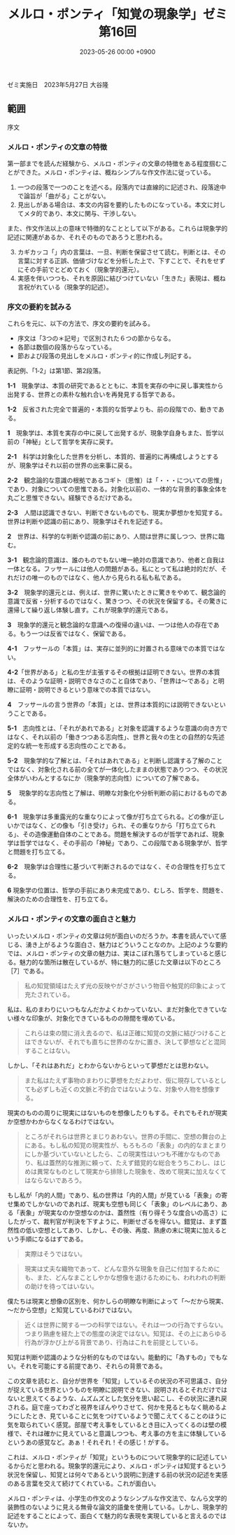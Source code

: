 ﻿---
layout: post
title: "メルロ・ポンティ「知覚の現象学」ゼミ 第16回"
date: 2023-05-26 00:00 +0900
categories: merleau-ponty
---
ゼミ実施日　2023年5月27日 大谷隆

## 範囲
序文

### メルロ・ポンティの文章の特徴
第一部までを読んだ経験から、メルロ・ポンティの文章の特徴をある程度掴むことができた。メルロ・ポンティは、概ねシンプルな作文作法に従っている。

1. 一つの段落で一つのことを述べる。段落内では直線的に記述され、段落途中で論旨が「曲がる」ことがない。
2. 見出しがある場合は、本文の内容を要約したものになっている。本文に対してメタ的であり、本文に関与、干渉しない。

また、作文作法以上の意味で特徴的なこととして以下がある。これらは現象学的記述に関連があるか、それそのものであろうと思われる。

3. カギカッコ「」内の言葉は、一旦、判断を保留させて読む。判断とは、その言葉に対する正誤、価値づけなどを分析した上で、下すことで、それをせずにその手前でとどめておく（現象学的還元）。
4. 実感を伴いつつも、それを原因に結びつけていない「生きた」表現は、概ね言祝がれている（現象学的記述）。

### 序文の要約を試みる
これらを元に、以下の方法で、序文の要約を試みる。
- 序文は「3つの＊記号」で区別された６つの節からなる。
- 各節は数個の段落からなっている。
- 節および段落の見出しをメルロ・ポンティ的に作成し列記する。

表記例、「1‐2」は第1節、第2段落。

**1-1**　現象学は、本質の研究であるとともに、本質を実存の中に戻し事実性から出発する、世界との素朴な触れ合いを再発見する哲学である。

**1-2**　反省された完全で普遍的・本質的な哲学よりも、前の段階での、動きである。

**1**　現象学は、本質を実存の中に戻して出発するが、現象学自身もまた、哲学以前の「神秘」として哲学を実存に戻す。


**2-1**　科学は対象化した世界を分析し、本質的、普遍的に再構成しようとするが、現象学はそれ以前の世界の出来事に戻る。

**2-2**　観念論的な意識の根拠であるコギト（思惟）は「・・・についての思惟」であり、対象についての思惟である。対象化以前の、一体的な背景的事象全体を丸ごと思惟できない。経験できるだけである。

**2-3**　人間は認識できない、判断できないものでも、現実か夢想かを知覚する。世界は判断や認識の前にあり、現象学はそれを記述する。

**2**　世界は、科学的な判断や認識の前にあり、人間は世界に属しつつ、世界に臨む。


**3-1**　観念論的意識は、誰のものでもない唯一絶対の意識であり、他者と自我は一体となる。フッサールには他人の問題がある。私にとって私は絶対的だが、それだけの唯一のものではなく、他人から見られる私も私である。

**3‐2**　現象学的還元とは、例えば、世界に驚いたときに驚きをやめて、観念論的意識で反省・分析するのではなく、驚きつつ、その状況を保留する。その驚きに還帰して繰り返し体験し直す。これが現象学的還元である。

**3**　現象学的還元と観念論的な意識への復帰の違いは、一つは他人の存在である。もう一つは反省ではなく、保留である。


**4-1**　フッサールの「本質」は、実存に並列的に対置される意味での本質ではない。

**4-2**「世界がある」と私の生が主張するその根拠は証明できない。世界の本質は、そのような証明・説明できなさのこと自体であり、「世界は～である」と明瞭に証明・説明できるという意味での本質ではない。

**4**　フッサールの言う世界の「本質」とは、世界は本質的には説明できないということである。


**5-1**　志向性とは、「それがあれである」と対象を認識するような意識の向き方ではなく、それ以前の「働きつつある志向性」、世界と我々の生との自然的な先述定的な統一を形成する志向性のことである。

**5-2**　現象学的な了解とは、「それはあれである」と判断し認識する了解のことではなく、対象化される前の全てが一体化したままの状態でありつつ、その状況全体がいわんとするなにか（現象学的志向性）についての了解である。

**5** 　現象学的な志向性と了解は、明瞭な対象化や分析判断の前におけるものである。


**6-1**　現象学は多重露光的な重なりによって像が打ち立てられる。どの像が正しいかではなく、どの像も「引き受け」られ、その重なりから「打ち立てられる」、その造像運動自体のことである。問題を解決するのが哲学であれば、現象学は哲学ではなく、その手前の「神秘」であり、この段階である現象学が、哲学と問題を打ち立てる。

**6-2**　現象学は合理性に基づいて判断されるのではなく、その合理性を打ち立てる。

**6** 現象学の位置は、哲学の手前にあり未完成であり、むしろ、哲学を、問題を、解決のための合理性を、打ち立てる。

### メルロ・ポンティの文章の面白さと魅力

いったいメルロ・ポンティの文章は何が面白いのだろうか。本書を読んでいて感じる、湧き上がるような面白さ、魅力はどういうことなのか。上記のような要約では、メルロ・ポンティの文章の魅力は、実はこぼれ落ちてしまっていると感じる。魅力的な箇所は散在しているが、特に魅力的に感じた文章は以下のところ［7］である。

> 私の知覚領域はたえず光の反映やがさがさいう物音や触覚的印象によって充たされている。

私は、私のまわりにいつもなんだかよくわかっていない、まだ対象化できていない様々な印象が、対象化できているものの隙間を埋めている。

> これらは束の間に消え去るので、私は正確に知覚の文脈に結びつけることはできないが、それでも直ちに世界のなかに置き、決して夢想などと混同することはない。

しかし、「それはあれだ」とわからないからといって夢想だとは思わない。

> また私はたえず事物のまわりに夢想をただよわせ、仮に現存しているとしても必ずしも近くの文脈と不釣合ではないような、対象や人物を想像する。

現実のものの周りに現実にはないものを想像したりもする。それでもそれが現実か空想かわからなくなるわけではない。

> ところがそれらは世界とまじりあわない。世界の手間に、空想の舞台の上にある。もし私の知覚の現実性が、もろもろの「表象」の内的なまとまりにしか基づいていないとしたら、この現実性はいつも不確かなものであり、私は蓋然的な推測に頼って、たえず錯覚的な総合をうちこわし、はじめは異常なものとして現実から排除した現象を、改めて現実に加えなくてはならないであろう。

もし私が「内的人間」であり、私の世界は「内的人間」が見ている「表象」の寄せ集めでしかないのであれば、現実も空想も同じく「表象」のレベルにあり、ある「表象」が現実なのか空想なのかは、蓋然性（有り得そうな度合いの高さ）にしたがって、裁判官が判決を下すように、判断せざるを得ない。錯覚は、まず蓋然性の低い空想としてあり、しかし、その後、再度、熟慮の末に現実に加えるという手順になるはずである。

> 実際はそうではない。

> 現実は丈夫な織物であって、どんな意外な現象を自己に付加するためにも、また、どんなまことしやかな想像を退けるためにも、われわれの判断の助けを待ってはいない。

僕たちは現実と想像の区別を、何かしらの明瞭な判断によって「～だから現実、～だから空想」と知覚しているわけではない。

> 近くは世界に関する一つの科学ではない。それは一つの行為ですらない。つまり熟慮を経た上での態度の決定ではない。知覚は、その上にあらゆる行為が浮かび上がる背景であり、行為はこれを前提としている。

知覚は判断や認識のような分析的なものではない。能動的に「為すもの」でもない。それを可能にする前提であり、それらの背景である。

この文章を読むと、自分が世界を「知覚」しているその状況の不可思議さ、自分が捉えている世界というものを明瞭に説明できない、説明されるとそれだけではないと思えてくるような、ムズムズとした気分を思い起こし、その状況に連れ戻される。庭で座ってわざと視界をぼんやりさせて、何かを見るともなく眺めるようにしたとき、見ていることに気をつけているようで聞こえてくることのほうに気を取られていく感覚。部屋で考え事をしているとき目に入ってくるのは壁の模様で、それは確かに見えていると意識しつつも、考え事の方を主に体験しているというあの感覚など。あぁ！それそれ！その感じ！がする。

これは、メルロ・ポンティが「知覚」というものについて現象学的に記述しているからだと思われる。現象学的還元により、メルロ・ポンティは知覚するという状況を保留し、知覚とは何々であるという説明に到達する前の状況の記述を実感のある言葉を交えて続けてくれている。これが面白い。

メルロ・ポンティは、小学生の作文のようなシンプルな作文法で、なんら文学的装飾性のないように見える無骨な論文的語彙を使用している。しかし、現象学的記述をすることによって、面白くて魅力的な表現を実現していると言えるのではないか。
